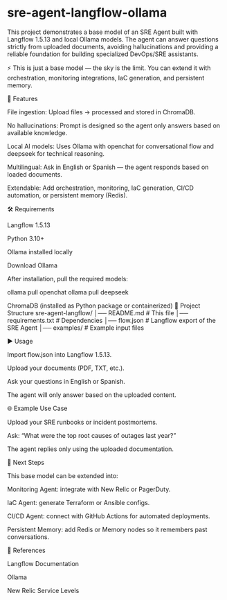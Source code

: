 # sre-agent-langflow-ollama

This project demonstrates a base model of an SRE Agent built with Langflow 1.5.13 and local Ollama models.
The agent can answer questions strictly from uploaded documents, avoiding hallucinations and providing a reliable foundation for building specialized DevOps/SRE assistants.

⚡️ This is just a base model — the sky is the limit. You can extend it with orchestration, monitoring integrations, IaC generation, and persistent memory.

🚀 Features

File ingestion: Upload files → processed and stored in ChromaDB.

No hallucinations: Prompt is designed so the agent only answers based on available knowledge.

Local AI models: Uses Ollama with openchat for conversational flow and deepseek for technical reasoning.

Multilingual: Ask in English or Spanish — the agent responds based on loaded documents.

Extendable: Add orchestration, monitoring, IaC generation, CI/CD automation, or persistent memory (Redis).

🛠️ Requirements

Langflow 1.5.13

Python 3.10+

Ollama installed locally

Download Ollama

After installation, pull the required models:

ollama pull openchat
ollama pull deepseek


ChromaDB (installed as Python package or containerized)
📂 Project Structure
sre-agent-langflow/
│── README.md            # This file
│── requirements.txt     # Dependencies
│── flow.json            # Langflow export of the SRE Agent
│── examples/            # Example input files

▶️ Usage

Import flow.json into Langflow 1.5.13.

Upload your documents (PDF, TXT, etc.).

Ask your questions in English or Spanish.

The agent will only answer based on the uploaded content.


🌐 Example Use Case

Upload your SRE runbooks or incident postmortems.

Ask: “What were the top root causes of outages last year?”

The agent replies only using the uploaded documentation.


🔮 Next Steps

This base model can be extended into:

Monitoring Agent: integrate with New Relic or PagerDuty.

IaC Agent: generate Terraform or Ansible configs.

CI/CD Agent: connect with GitHub Actions for automated deployments.

Persistent Memory: add Redis or Memory nodes so it remembers past conversations.


📖 References

Langflow Documentation

Ollama

New Relic Service Levels
